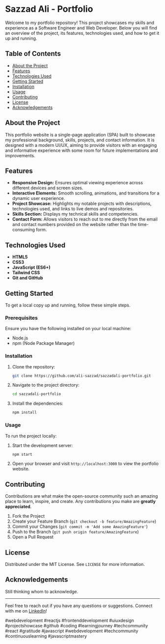 # Sazzad Ali - Portfolio

Welcome to my portfolio repository! This project showcases my skills and experience as a Software Engineer and Web Developer. Below you will find an overview of the project, its features, technologies used, and how to get it up and running.

## Table of Contents

- [About the Project](#about-the-project)
- [Features](#features)
- [Technologies Used](#technologies-used)
- [Getting Started](#getting-started)
- [Installation](#installation)
- [Usage](#usage)
- [Contributing](#contributing)
- [License](#license)
- [Acknowledgements](#acknowledgements)

## About the Project

This portfolio website is a single-page application (SPA) built to showcase my professional background, skills, projects, and contact information. It is designed with a modern UI/UX, aiming to provide visitors with an engaging and informative experience with some room for future implementations and improvements.

## Features

- **Responsive Design:** Ensures optimal viewing experience across different devices and screen sizes.
- **Interactive Elements:** Smooth scrolling, animations, and transitions for a dynamic user experience.
- **Project Showcase:** Highlights my notable projects with descriptions, technologies used, and links to live demos and repositories.
- **Skills Section:** Displays my technical skills and competencies.
- **Contact Form:** Allows visitors to reach out to me directly from the email and contact numbers provided on the website rather than the time-consuming form.

## Technologies Used

- **HTML5**
- **CSS3**
- **JavaScript (ES6+)**
- **Tailwind CSS**
- **Git and GitHub**

## Getting Started

To get a local copy up and running, follow these simple steps.

### Prerequisites

Ensure you have the following installed on your local machine:

- Node.js
- npm (Node Package Manager)

### Installation

1. Clone the repository:
    ```sh
    git clone https://github.com/ali-sazzad/sazzadali-portfolio.git
    ```

2. Navigate to the project directory:
    ```sh
    cd sazzadali-portfolio
    ```

3. Install the dependencies:
    ```sh
    npm install
    ```

### Usage

To run the project locally:

1. Start the development server:
    ```sh
    npm start
    ```

2. Open your browser and visit `http://localhost:3000` to view the portfolio website.

## Contributing

Contributions are what make the open-source community such an amazing place to learn, inspire, and create. Any contributions you make are **greatly appreciated**.

1. Fork the Project
2. Create your Feature Branch (`git checkout -b feature/AmazingFeature`)
3. Commit your Changes (`git commit -m 'Add some AmazingFeature'`)
4. Push to the Branch (`git push origin feature/AmazingFeature`)
5. Open a Pull Request

## License

Distributed under the MIT License. See `LICENSE` for more information.

## Acknowledgements

Still thinking whom to acknowledge.

---

Feel free to reach out if you have any questions or suggestions. Connect with me on [LinkedIn](https://www.linkedin.com/in/sazzadali/)!

#webdevelopment #reactjs #frontenddevelopment #uiuxdesign #projectshowcase #github #coding #learningjourney #techcommunity #react #gratitude #javascript #webdevelopment #techcommunity #continuouslearning #javascriptmastery
